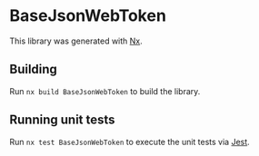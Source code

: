 # BaseJsonWebToken

This library was generated with [Nx](https://nx.dev).

## Building

Run `nx build BaseJsonWebToken` to build the library.

## Running unit tests

Run `nx test BaseJsonWebToken` to execute the unit tests via [Jest](https://jestjs.io).

